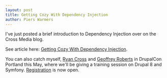 ```yaml
---
layout: post
title: Getting Cozy With Dependency Injection
author: Piers Warmers
---
```


I've just posted a brief introduction to Dependency Injection over on the Cross Media blog.

See article here: <a href="http://crossfunctional.net/blog/2013/mar/getting-cozy-dependency-injection">Getting Cozy With Dependency Injection</a>.

You can also catch myself, <a href="http://www.linkedin.com/in/rcross">Ryan Cross</a> and <a href="http://www.linkedin.com/pub/geoffrey-roberts/4/868/337">Geoffrey Roberts</a> in DrupalCon Portland this May, where we'll be giving a training session on Drupal 8 and Symfony. <a href="http://portland2013.drupal.org/node/3723">Registration</a> is now open.